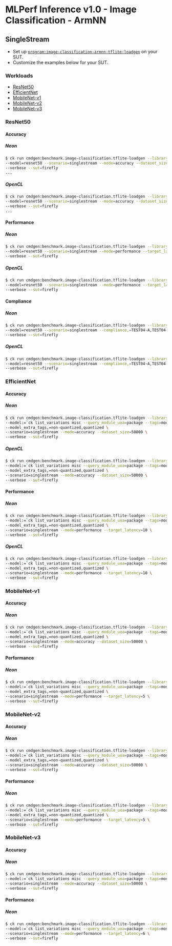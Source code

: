 # MLPerf Inference v1.0 - Image Classification - ArmNN

## SingleStream

- Set up [`program:image-classification-armnn-tflite-loadgen`](https://github.com/ctuning/ck-mlperf/blob/master/program/image-classification-armnn-tflite-loadgen/README.md) on your SUT.
- Customize the examples below for your SUT.

### Workloads

- [ResNet50](#resnet50)
- [EfficientNet](#efficientnet)
- [MobileNet-v1](#mobilenet_v1)
- [MobileNet-v2](#mobilenet_v2)
- [MobileNet-v3](#mobilenet_v3)

<a name="resnet50"></a>
### ResNet50

#### Accuracy

##### Neon

```bash
$ ck run cmdgen:benchmark.image-classification.tflite-loadgen --library=armnn-v21.02-neon \
--model=resnet50 --scenario=singlestream --mode=accuracy --dataset_size=50000 \
--verbose --sut=firefly
...
```

##### OpenCL

```bash
$ ck run cmdgen:benchmark.image-classification.tflite-loadgen --library=armnn-v21.02-opencl \
--model=resnet50 --scenario=singlestream --mode=accuracy --dataset_size=50000 \
--verbose --sut=firefly
...
```

#### Performance

##### Neon

```bash
$ ck run cmdgen:benchmark.image-classification.tflite-loadgen --library=armnn-v21.02-neon \
--model=resnet50 --scenario=singlestream --mode=performance --target_latency=400 \
--verbose --sut=firefly
```

##### OpenCL

```bash
$ ck run cmdgen:benchmark.image-classification.tflite-loadgen --library=armnn-v21.02-opencl \
--model=resnet50 --scenario=singlestream --mode=performance --target_latency=400 \
--verbose --sut=firefly
```

#### Compliance

##### Neon

```bash
$ ck run cmdgen:benchmark.image-classification.tflite-loadgen --library=armnn-v21.02-neon \
--model=resnet50 --scenario=singlestream --compliance,=TEST04-A,TEST04-B,TEST05,TEST01 \
--verbose --sut=firefly
```

##### OpenCL

```bash
$ ck run cmdgen:benchmark.image-classification.tflite-loadgen --library=armnn-v21.02-opencl \
--model=resnet50 --scenario=singlestream --compliance,=TEST04-A,TEST04-B,TEST05,TEST01 \
--verbose --sut=firefly
```

<a name="efficientnet"></a>
### EfficientNet

#### Accuracy

##### Neon

```bash
$ ck run cmdgen:benchmark.image-classification.tflite-loadgen --library=armnn-v21.02-neon \
--model:=`ck list_variations misc --query_module_uoa=package --tags=model,tflite,effnet --variation_prefix=lite --separator=:` \
--model_extra_tags,=non-quantized,quantized \
--scenario=singlestream --mode=accuracy --dataset_size=50000 \
--verbose --sut=firefly
```

##### OpenCL

```bash
$ ck run cmdgen:benchmark.image-classification.tflite-loadgen --library=armnn-v21.02-opencl \
--model:=`ck list_variations misc --query_module_uoa=package --tags=model,tflite,effnet --variation_prefix=lite --separator=:` \
--model_extra_tags,=non-quantized,quantized \
--scenario=singlestream --mode=accuracy --dataset_size=50000 \
--verbose --sut=firefly
```

#### Performance

##### Neon

```bash
$ ck run cmdgen:benchmark.image-classification.tflite-loadgen --library=armnn-v21.02-neon \
--model:=`ck list_variations misc --query_module_uoa=package --tags=model,tflite,effnet --variation_prefix=lite --separator=:` \
--model_extra_tags,=non-quantized,quantized \
--scenario=singlestream --mode=performance --target_latency=10 \
--verbose --sut=firefly
```

##### OpenCL

```bash
$ ck run cmdgen:benchmark.image-classification.tflite-loadgen --library=armnn-v21.02-opencl \
--model:=`ck list_variations misc --query_module_uoa=package --tags=model,tflite,effnet --variation_prefix=lite --separator=:` \
--model_extra_tags,=non-quantized,quantized \
--scenario=singlestream --mode=performance --target_latency=10 \
--verbose --sut=firefly
```

<a name="mobilenet_v1"></a>
### MobileNet-v1

#### Accuracy

##### Neon

```bash
$ ck run cmdgen:benchmark.image-classification.tflite-loadgen --library=armnn-v21.02-neon \
--model:=`ck list_variations misc --query_module_uoa=package --tags=model,tflite,mobilenet-v1 --variation_prefix=v1- --separator=:` \
--model_extra_tags,=non-quantized,quantized \
--scenario=singlestream --mode=accuracy --dataset_size=50000 \
--verbose --sut=firefly
```

#### Performance

##### Neon

```bash
$ ck run cmdgen:benchmark.image-classification.tflite-loadgen --library=armnn-v21.02-neon \
--model:=`ck list_variations misc --query_module_uoa=package --tags=model,tflite,mobilenet-v1 --variation_prefix=v1- --separator=:` \
--model_extra_tags,=non-quantized,quantized \
--scenario=singlestream --mode=performance --target_latency=5 \
--verbose --sut=firefly
```

<a name="mobilenet_v2"></a>
### MobileNet-v2

#### Accuracy

##### Neon

```bash
$ ck run cmdgen:benchmark.image-classification.tflite-loadgen --library=armnn-v21.02-neon \
--model:=`ck list_variations misc --query_module_uoa=package --tags=model,tflite,mobilenet-v2 --variation_prefix=v2- --separator=:` \
--model_extra_tags,=non-quantized,quantized \
--scenario=singlestream --mode=accuracy --dataset_size=50000 \
--verbose --sut=firefly
```

#### Performance

##### Neon

```bash
$ ck run cmdgen:benchmark.image-classification.tflite-loadgen --library=armnn-v21.02-neon \
--model:=`ck list_variations misc --query_module_uoa=package --tags=model,tflite,mobilenet-v2 --variation_prefix=v2- --separator=:` \
--model_extra_tags,=non-quantized,quantized \
--scenario=singlestream --mode=performance --target_latency=5 \
--verbose --sut=firefly
```

<a name="mobilenet_v3"></a>
### MobileNet-v3

#### Accuracy

##### Neon

```bash
$ ck run cmdgen:benchmark.image-classification.tflite-loadgen --library=armnn-v21.02-neon \
--model:=`ck list_variations misc --query_module_uoa=package --tags=model,tflite,mobilenet-v3 --variation_prefix=v3- --separator=:` \
--scenario=singlestream --mode=accuracy --dataset_size=50000 \
--verbose --sut=firefly
```

#### Performance

##### Neon

```bash
$ ck run cmdgen:benchmark.image-classification.tflite-loadgen --library=armnn-v21.02-neon \
--model:=`ck list_variations misc --query_module_uoa=package --tags=model,tflite,mobilenet-v3 --variation_prefix=v3- --separator=:` \
--scenario=singlestream --mode=performance --target_latency=6 \
--verbose --sut=firefly
```
